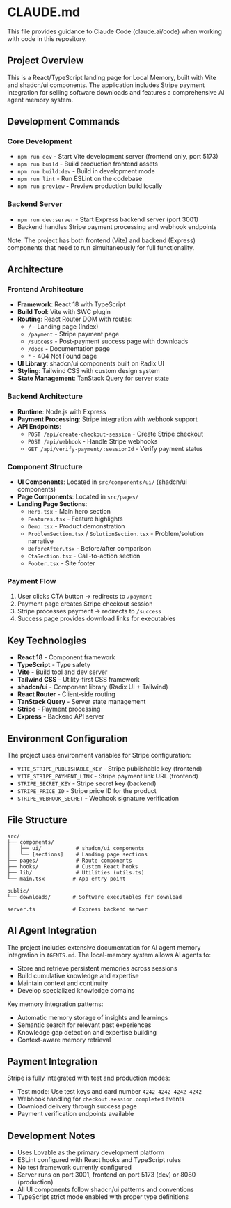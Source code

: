 # CLAUDE.md

This file provides guidance to Claude Code (claude.ai/code) when working with code in this repository.

## Project Overview

This is a React/TypeScript landing page for Local Memory, built with Vite and shadcn/ui components. The application includes Stripe payment integration for selling software downloads and features a comprehensive AI agent memory system.

## Development Commands

### Core Development
- `npm run dev` - Start Vite development server (frontend only, port 5173)
- `npm run build` - Build production frontend assets
- `npm run build:dev` - Build in development mode
- `npm run lint` - Run ESLint on the codebase
- `npm run preview` - Preview production build locally

### Backend Server
- `npm run dev:server` - Start Express backend server (port 3001)
- Backend handles Stripe payment processing and webhook endpoints

Note: The project has both frontend (Vite) and backend (Express) components that need to run simultaneously for full functionality.

## Architecture

### Frontend Architecture
- **Framework**: React 18 with TypeScript
- **Build Tool**: Vite with SWC plugin
- **Routing**: React Router DOM with routes:
  - `/` - Landing page (Index)
  - `/payment` - Stripe payment page
  - `/success` - Post-payment success page with downloads
  - `/docs` - Documentation page
  - `*` - 404 Not Found page
- **UI Library**: shadcn/ui components built on Radix UI
- **Styling**: Tailwind CSS with custom design system
- **State Management**: TanStack Query for server state

### Backend Architecture
- **Runtime**: Node.js with Express
- **Payment Processing**: Stripe integration with webhook support
- **API Endpoints**:
  - `POST /api/create-checkout-session` - Create Stripe checkout
  - `POST /api/webhook` - Handle Stripe webhooks
  - `GET /api/verify-payment/:sessionId` - Verify payment status

### Component Structure
- **UI Components**: Located in `src/components/ui/` (shadcn/ui components)
- **Page Components**: Located in `src/pages/`
- **Landing Page Sections**: 
  - `Hero.tsx` - Main hero section
  - `Features.tsx` - Feature highlights
  - `Demo.tsx` - Product demonstration
  - `ProblemSection.tsx` / `SolutionSection.tsx` - Problem/solution narrative
  - `BeforeAfter.tsx` - Before/after comparison
  - `CtaSection.tsx` - Call-to-action section
  - `Footer.tsx` - Site footer

### Payment Flow
1. User clicks CTA button → redirects to `/payment`
2. Payment page creates Stripe checkout session
3. Stripe processes payment → redirects to `/success`
4. Success page provides download links for executables

## Key Technologies

- **React 18** - Component framework
- **TypeScript** - Type safety
- **Vite** - Build tool and dev server
- **Tailwind CSS** - Utility-first CSS framework
- **shadcn/ui** - Component library (Radix UI + Tailwind)
- **React Router** - Client-side routing
- **TanStack Query** - Server state management
- **Stripe** - Payment processing
- **Express** - Backend API server

## Environment Configuration

The project uses environment variables for Stripe configuration:
- `VITE_STRIPE_PUBLISHABLE_KEY` - Stripe publishable key (frontend)
- `VITE_STRIPE_PAYMENT_LINK` - Stripe payment link URL (frontend)
- `STRIPE_SECRET_KEY` - Stripe secret key (backend)
- `STRIPE_PRICE_ID` - Stripe price ID for the product
- `STRIPE_WEBHOOK_SECRET` - Webhook signature verification

## File Structure

```
src/
├── components/
│   ├── ui/           # shadcn/ui components
│   └── [sections]    # Landing page sections
├── pages/            # Route components
├── hooks/            # Custom React hooks
├── lib/              # Utilities (utils.ts)
└── main.tsx         # App entry point

public/
└── downloads/       # Software executables for download

server.ts            # Express backend server
```

## AI Agent Integration

The project includes extensive documentation for AI agent memory integration in `AGENTS.md`. The local-memory system allows AI agents to:
- Store and retrieve persistent memories across sessions
- Build cumulative knowledge and expertise
- Maintain context and continuity
- Develop specialized knowledge domains

Key memory integration patterns:
- Automatic memory storage of insights and learnings
- Semantic search for relevant past experiences
- Knowledge gap detection and expertise building
- Context-aware memory retrieval

## Payment Integration

Stripe is fully integrated with test and production modes:
- Test mode: Use test keys and card number `4242 4242 4242 4242`
- Webhook handling for `checkout.session.completed` events
- Download delivery through success page
- Payment verification endpoints available

## Development Notes

- Uses Lovable as the primary development platform
- ESLint configured with React hooks and TypeScript rules
- No test framework currently configured
- Server runs on port 3001, frontend on port 5173 (dev) or 8080 (production)
- All UI components follow shadcn/ui patterns and conventions
- TypeScript strict mode enabled with proper type definitions